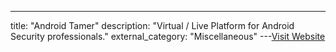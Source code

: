 ---
title: "Android Tamer"
description: "Virtual / Live Platform for Android Security professionals."
external_category: "Miscellaneous"
---[Visit Website](https://androidtamer.com)

